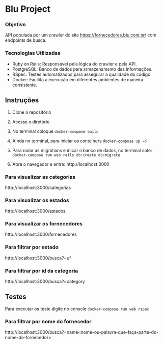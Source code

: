 # Blu Project

### Objetivo
  API populada por um crawler do site https://fornecedores.blu.com.br/ com endpoints de busca.

### Tecnologias Utilizadas
- Ruby on Rails: Responsável pela lógica do crawler e pela API.
- PostgreSQL: Banco de dados para armazenamento das informações.
- RSpec: Testes automatizados para assegurar a qualidade do código.
- Docker: Facilita a execução em diferentes ambientes de maneira consistente.
  
## Instruções 

1. Clone o repositório
2. Acesse o diretório
3. No terminal coloque
    `docker-compose build`

4. Ainda no terminal, para iniciar os conteiners
    `docker-compose up -d`

5. Para rodar as migrations e inicar o banco de dados, no terminal cole:
      `docker-compose run web rails db:create db:migrate`

6. Abra o navegador e entre:
   http://localhost:3000

### Para visualizar as categorias
  http://localhost:3000/categorias

### Para visualizar os estados
  http://localhost:3000/estados
  
### Para visualizar os fornecedores
 http://localhost:3000/fornecedores

### Para filtrar por estado
  http://localhost:3000/busca?=uf<nome-do-estado>

### Para filtrar por id da categoria
  http://localhost:3000/busca?=category<id-da-categoria>


## Testes

Para executar os teste digite no console
   `docker-compose run web rspec`

### Para filtrar por nome do fornecedor
  http://localhost:3000/busca?=name<nome-ou-palavra-que-faça-parte-do-nome-do-fornecedor>
